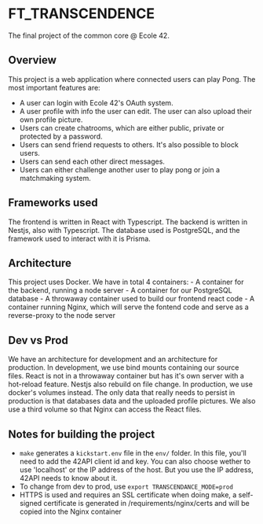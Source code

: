 # FT_TRANSCENDENCE
The final project of the common core @ Ecole 42.

## Overview
This project is a web application where connected users can play Pong.
The most important features are:
- A user can login with Ecole 42's OAuth system.
- A user profile with info the user can edit. The user can also upload their own profile picture.
- Users can create chatrooms, which are either public, private or protected by a password.
- Users can send friend requests to others. It's also possible to block users.
- Users can send each other direct messages.
- Users can either challenge another user to play pong or join a matchmaking system.

## Frameworks used
The frontend is written in React with Typescript.
The backend is written in Nestjs, also with Typescript.
The database used is PostgreSQL, and the framework used to interact with it is Prisma.

## Architecture
This project uses Docker.
We have in total 4 containers:
	- A container for the backend, running a node server
	- A container for our PostgreSQL database
	- A throwaway container used to build our frontend react code
	- A container running Nginx, which will serve the fontend code and serve as a reverse-proxy to the node server

## Dev vs Prod
We have an architecture for development and an architecture for production.
In development, we use bind mounts containing our source files. React is not in a throwaway container but has it's own server with a hot-reload feature.
Nestjs also rebuild on file change.
In production, we use docker's volumes instead. The only data that really needs to persist in production is that databases data and the uploaded profile pictures.
We also use a third volume so that Nginx can access the React files.

## Notes for building the project
- `make` generates a `kickstart.env` file in the `env/` folder. In this file, you'll need to add the 42API client id and key. You can also choose wether to use 'localhost' or the IP address of the host. But you use the IP address, 42API needs to know about it.
- To change from dev to prod, use `export TRANSCENDANCE_MODE=prod`
- HTTPS is used and requires an SSL certificate when doing make, a self-signed certificate is generated in /requirements/nginx/certs and will be copied into the Nginx container
